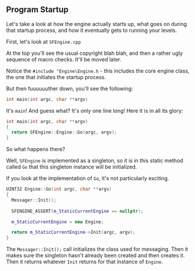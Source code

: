 

## Program Startup

Let's take a look at how the engine actually starts up, what goes on during that startup process, and how it eventually gets to running your levels.

First, let's look at `SFEngine.cpp`

At the top you'll see the usual copyright blah blah, and then a rather ugly sequence of macro checks.  It'll be moved later.  

Notice the `#include "Engine\Engine.h` - this includes the core engine class, the one that initiates the startup process.

But then fuuuuuuther down, you'll see the following:

```cpp
int main(int argc, char **argv)

```

It's `main`! And guess what? It's only one line long! Here it is in all its glory:  
```cpp
int main(int argc, char **argv)
{
  return SFEngine::Engine::Go(argc, argv);
} 
```

So what happens there?

Well, `SFEngine` is implemented as a singleton, so it is in this static method called `Go` that this singleton instance will be initialized.  

If you look at the implementation of `Go`, it's not  particularly exciting.

```cpp
UINT32 Engine::Go(int argc, char **argv)
{
  Messager::Init();
  
  SFENGINE_ASSERT(m_StaticCurrentEngine == nullptr);

  m_StaticCurrentEngine = new Engine;

  return m_StaticCurrentEngine->Init(argc, argv);
}
```
The `Messager::Init();` call initializes the class used for messaging.
Then it makes sure the singleton hasn't already been created and then creates it. Then it returns whatever `Init` returns for that instance of `Engine`.
